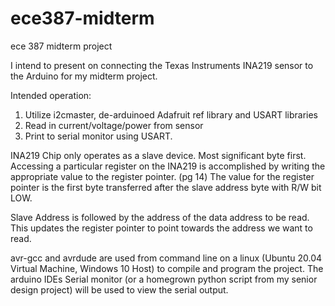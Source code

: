 # ece387-midterm
ece 387 midterm project

I intend to present on connecting the Texas Instruments INA219 sensor to the Arduino for my midterm project.


Intended operation:
1. Utilize i2cmaster, de-arduinoed Adafruit ref library and USART libraries
2. Read in current/voltage/power from sensor
3. Print to serial monitor using USART.


INA219 Chip only operates as a slave device. Most significant byte first. Accessing a particular register on the INA219 is accomplished by writing the appropriate value to the register pointer. (pg 14) The value for the register pointer is the first byte transferred after the slave address byte with R/W bit LOW. 

Slave Address is followed by the address of the data address to be read. This updates the register pointer to point towards the address we want to read.

avr-gcc and avrdude are used from command line on a linux (Ubuntu 20.04 Virtual Machine, Windows 10 Host) to compile and program the project. The arduino IDEs Serial monitor (or a homegrown python script from my senior design project) will be used to view the serial output.
